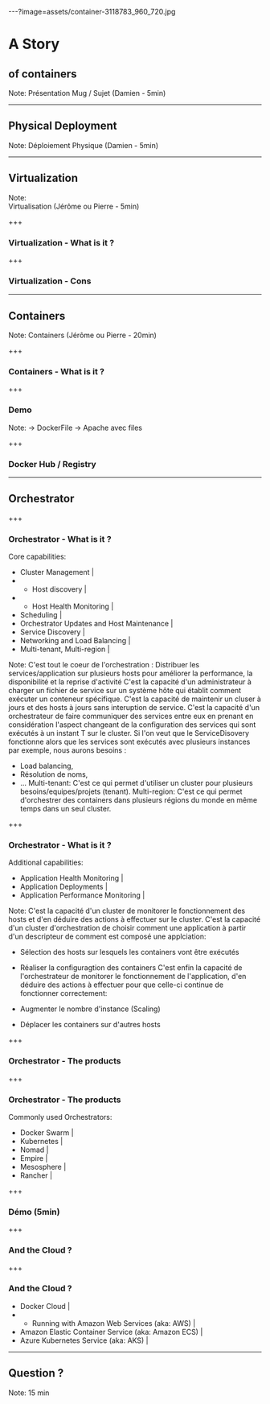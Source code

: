 ---?image=assets/container-3118783_960_720.jpg

# A Story 
## of containers

Note: 
Présentation Mug / Sujet (Damien - 5min)

---

## Physical Deployment

Note: 
Déploiement Physique (Damien - 5min)

---

## Virtualization

Note:  
Virtualisation (Jérôme ou Pierre - 5min)

+++

### Virtualization - What is it ?

+++

### Virtualization - Cons

---

## Containers

Note: 
Containers (Jérôme ou Pierre - 20min)

+++

### Containers - What is it ?

+++

### Demo 

Note: 
    -> DockerFile
    -> Apache avec files

+++

### Docker Hub / Registry

---

## Orchestrator

+++

### Orchestrator - What is it ?

Core capabilities:
- Cluster Management |
- - Host discovery |
- - Host Health Monitoring |
- Scheduling |
- Orchestrator Updates and Host Maintenance |
- Service Discovery |
- Networking and Load Balancing |
- Multi-tenant, Multi-region |

Note: 
C'est tout le coeur de l'orchestration : Distribuer les services/application sur plusieurs hosts pour améliorer la performance, la disponibilité et la reprise d'activité
C'est la capacité d'un administrateur à charger un fichier de service sur un système hôte qui établit comment exécuter un conteneur spécifique. 
C'est la capacité de maintenir un cluser à jours et des hosts à jours sans interuption de service.
C'est la capacité d'un orchestrateur de faire communiquer des services entre eux en prenant en considération l'aspect changeant de la configuration des services qui sont exécutés à un instant T sur le cluster.
Si l'on veut que le ServiceDisovery fonctionne alors que les services sont exécutés avec plusieurs instances par exemple, nous aurons besoins : 
* Load balancing,
* Résolution de noms, 
* ...
Multi-tenant: C'est ce qui permet d'utiliser un cluster pour plusieurs besoins/equipes/projets (tenant). 
Multi-region: C'est ce qui permet d'orchestrer des containers dans plusieurs régions du monde en même temps dans un seul cluster.

+++

### Orchestrator - What is it ?

Additional capabilities:
- Application Health Monitoring |
- Application Deployments |
- Application Performance Monitoring |

Note: 
C'est la capacité d'un cluster de monitorer le fonctionnement des hosts et d'en déduire des actions à effectuer sur le cluster.
C'est la capacité d'un cluster d'orchestration de choisir comment une application à partir d'un descripteur de comment est composé une applciation: 

* Sélection des hosts sur lesquels les containers vont être exécutés
* Réaliser la configuragtion des containers
C'est enfin la capacité de l'orchestrateur de monitorer le fonctionnement de l'application, d'en déduire des actions à effectuer pour que celle-ci continue de fonctionner correctement:

* Augmenter le nombre d'instance (Scaling)
* Déplacer les containers sur d'autres hosts

+++

### Orchestrator - The products

+++

### Orchestrator - The products

Commonly used Orchestrators: 
- Docker Swarm | 
- Kubernetes |
- Nomad |
- Empire |
- Mesosphere |
- Rancher |

+++

### Démo (5min)

+++

### And the Cloud ? 

+++

### And the Cloud ? 

- Docker Cloud |
- - Running with Amazon Web Services (aka: AWS) |
- Amazon Elastic Container Service (aka: Amazon ECS) |
- Azure Kubernetes Service (aka: AKS) | 

---

## Question ?

Note: 15 min